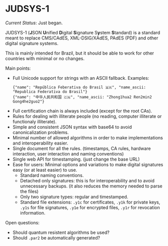 # JUDSYS-1

*Current Status*: Just began.

JUDSYS-1 (**J**SON **U**nified **D**igital **S**ignature S**y**stem **S**tandard) is a standard meant to replace CMS/CAdES, XML-DSIG/XAdES, PAdES (PDF) and other digital signature systems.

This is mainly intended for Brazil, but it should be able to work for other countries with minimal or no changes.

Main points:

  * Full Unicode support for strings with an ASCII fallback. Examples:
    ```
    {"name": "República Feberativa do Brasil 🇧🇷", "name_ascii: "Republica Federativa do Brasil"}
    {"name": "中华人民共和国 🇨🇳", "name_ascii: "Zhong1hua2 Ren2min2 Gong4he2guo2"}
    ```
  * Full certification chain is always included (except for the root CAs).
  * Rules for dealing with illiterate people (no reading, computer illiterate or functionaly illiterate).
  * Simple and consistent JSON syntax with base64 to avoid canonicalization problems.
  * Minimal number of allowed algorithms in order to make implementations and interoperability easier.
  * Single document for all the rules. (timestamps, CA rules, hardware interaction, user interaction and naming conventions)
  * Single web API for timestamping. (just change the base URL)
  * Ease for users: Minimal options and variations to make digital signatures easy (or at least easier) to use.
    * Standard naming conventions.
    * Detached only signatures: this is for interoperability and to avoid unnecessary backups. (it also reduces the memory needed to parse the files)
    * Only two signature types: regular and timestamped.
    * Standard file extensions: `.y1c` for certificates, `.y1k` for private keys, `.y1s` for file signatures, `.y1e` for encrypted files, `.y1r` for revocation information.

Open questions:

  * Should quantum resistent algorithms be used?
  * Should `.par2` be automatically generated?
